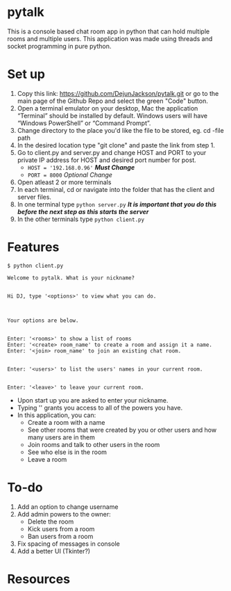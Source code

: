 # pytalk
This is a console based chat room app in python that can hold multiple rooms and multiple users. This application was made using threads and socket programming in pure python.

# Set up
1. Copy this link: https://github.com/DejunJackson/pytalk.git or go to the main page of the Github Repo and select the green "Code" button.
2. Open a terminal emulator on your desktop, Mac the application “Terminal” should be installed by default. Windows users will have “Windows PowerShell” or “Command Prompt”.
3. Change directory to the place you'd like the file to be stored, eg. cd -file path
4. In the desired location type "git clone" and paste the link from step 1.
5. Go to client.py and server.py and change HOST and PORT to your private IP address for HOST and desired port number for post.
    - `HOST = '192.168.0.96'` ***Must Change***
    - `PORT = 8000` *Optional Change*
6. Open atleast 2 or more terminals
7. In each terminal, cd or navigate into the folder that has the client and server files.
8. In one terminal type `python server.py` ***It is important that you do this before the next step as this starts the server***
9. In the other terminals type `python client.py`


# Features
```
$ python client.py

Welcome to pytalk. What is your nickname?


Hi DJ, type '<options>' to view what you can do.



Your options are below.


Enter: '<rooms>' to show a list of rooms
Enter: '<create> room_name' to create a room and assign it a name.
Enter: '<join> room_name' to join an existing chat room.


Enter: '<users>' to list the users' names in your current room.


Enter: '<leave>' to leave your current room.
```

- Upon start up you are asked to enter your nickname.
- Typing '<options>' grants you access to all of the powers you have.
- In this application, you can:
    - Create a room with a name
    - See other rooms that were created by you or other users and how many users are in them
    - Join rooms and talk to other users in the room
    - See who else is in the room
    - Leave a room
  
# To-do
1. Add an option to change username
2. Add admin powers to the owner:
    - Delete the room
    - Kick users from a room
    - Ban users from a room
3. Fix spacing of messages in console
4. Add a better UI (Tkinter?)
    

# Resources 

